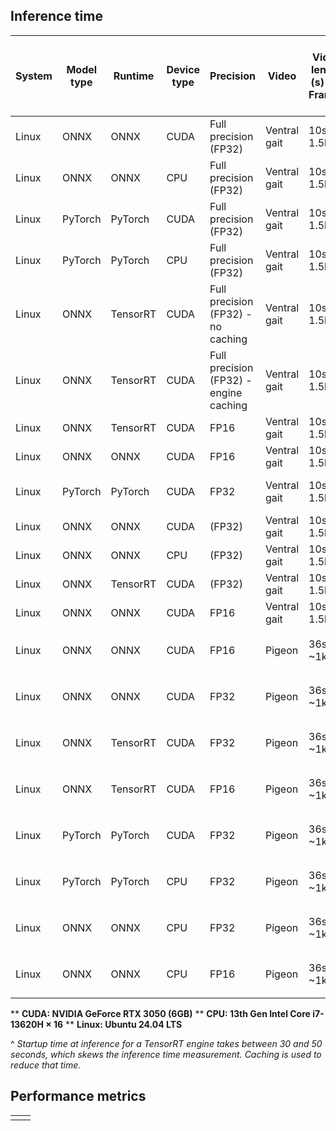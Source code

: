 ## Inference time

| System | Model type | Runtime  | Device type | Precision                              | Video        | Video length (s) - # Frames | FPS | Frame size | Display settings | Pose model backbone                | Avg Inference time ± Std <br>*(including 1st inference)* | Avg Inference time ± Std | Average FPS ± Std | Model size |
| ------ | ---------- | -------- | ----------- | -------------------------------------- | ------------ | --------------------------- | --- | ---------- | ---------------- | ---------------------------------- | -------------------------------------------------------- | ------------------------ | ----------------- | ---------- |
| Linux  | ONNX       | ONNX     | CUDA        | Full precision (FP32)                  | Ventral gait | 10s - 1.5k                  | 150 | (658,302)  | None             | `ResNet50` (bu)                    | 29.02ms ± 47.59ms                                        | 27.8ms ± 2.32ms          | 36 ± 3            | 92.12 MB   |
| Linux  | ONNX       | ONNX     | CPU         | Full precision (FP32)                  | Ventral gait | 10s - 1.5k                  | 150 | (658,302)  | None             | `ResNet50` (bu)                    | 146.12ms ± 13.26ms                                       | 146.11 ± 13.25           | 7 ± 1             | 92.12 MB   |
| Linux  | PyTorch    | PyTorch  | CUDA        | Full precision (FP32)                  | Ventral gait | 10s - 1.5k                  | 150 | (658,302)  | None             | `ResNet50` (bu)                    | 6.04ms ± 7.37ms                                          | 5.97ms ± 6.8ms           | 271 ± 112         | 96.5 MB    |
| Linux  | PyTorch    | PyTorch  | CPU         | Full precision (FP32)                  | Ventral gait | 10s - 1.5k                  | 150 | (658,302)  | None             | `ResNet50` (bu)                    | 365.26ms ± 13.88ms                                       | 365.17ms ± 13.44ms       | 3 ± 0             | 96.5 MB    |
| Linux  | ONNX       | TensorRT | CUDA        | Full precision (FP32) - no caching     | Ventral gait | 10s - 1.5k                  | 150 | (658,302)  | None             | `ResNet50` (bu)                    | 55.32ms ± 1254.16ms                                      | 22.93ms ± 0.88           | 44 ± 2            | 92.12 MB   |
| Linux  | ONNX       | TensorRT | CUDA        | Full precision (FP32) - engine caching | Ventral gait | 10s - 1.5k                  | 150 | (658,302)  | None             | `ResNet50` (bu)                    | 20.8ms ± 3.4ms                                           | 20.72ms ± 1.25ms         | 48 ± 3            | 92.12 MB   |
| Linux  | ONNX       | TensorRT | CUDA        | FP16                                   | Ventral gait | 10s - 1.5k                  | 150 | (658,302)  | None             | `ResNet50` (bu)                    | 34.37ms ± 858.96ms                                       | 12.19ms ± 0.87           | 82 ± 6            | 46.16 MB   |
| Linux  | ONNX       | ONNX     | CUDA        | FP16                                   | Ventral gait | 10s - 1.5k                  | 150 | (658,302)  | None             | `ResNet50` (bu)                    | 21.74ms ± 43.24ms                                        | 20.62ms ± 2.5ms          | 49 ± 5            | 46.16 MB   |
| Linux  | PyTorch    | PyTorch  | CUDA        | FP32                                   | Ventral gait | 10s - 1.5k                  | 150 | (164,75)   | Resize=0.25      | `ResNet50` (bu)                    | 22.27ms ± 12.5ms                                         | 22.16ms ± 11.65ms        | 70 ± 68           | 96.5 MB    |
| Linux  | ONNX       | ONNX     | CUDA        | (FP32)                                 | Ventral gait | 10s - 1.5k                  | 150 | (164,75)   | Resize=0.25      | `ResNet50` (bu)                    | 6.18ms ± 37.03ms                                         | 5.22ms ± 0.86ms          | 195 ± 25          |            |
| Linux  | ONNX       | ONNX     | CPU         | (FP32)                                 | Ventral gait | 10s - 1.5k                  | 150 | (164,75)   | Resize=0.25      | `ResNet50` (bu)                    | 13.17ms ± 1.25ms                                         | 13.17ms ± 1.23ms         | 76 ± 4            |            |
| Linux  | ONNX       | TensorRT | CUDA        | (FP32)                                 | Ventral gait | 10s - 1.5k                  | 150 | (164,75)   | Resize=0.25      | `ResNet50` (bu)                    | 15.12ms ± 458.27ms                                       | 3.28ms ± 0.24ms          | 306 ± 23          |            |
| Linux  | ONNX       | ONNX     | CUDA        | FP16                                   | Ventral gait | 10s - 1.5k                  | 150 | (164,75)   | Resize=0.25      | `ResNet50` (bu)                    | 5.83ms ± 33.27ms                                         | 4.97ms ± 1.5ms           | 214 ± 45          |            |
| Linux  | ONNX       | ONNX     | CUDA        | FP16                                   | Pigeon       | 36s - ~1k                   | 30  | (480, 270) | Resize=0.25      | `ResNet50 + SSDLite detector` (td) | 17.08 ms ± 139.91ms                                      | 12.82 ms ± 1.52          | 79 ± 8            | 45.50 MB   |
| Linux  | ONNX       | ONNX     | CUDA        | FP32                                   | Pigeon       | 36s - ~1k                   | 30  | (480, 270) | Resize=0.25      | `ResNet50 + SSDLite detector` (td) | 25.06 ms ± 129.74ms                                      | 21.1 ms ± 0.82ms         | 47 ± 2            | 90.79 MB   |
| Linux  | ONNX       | TensorRT | CUDA        | FP32                                   | Pigeon       | 36s - ~1k                   | 30  | (480, 270) | Resize=0.25      | `ResNet50 + SSDLite detector` (td) | 6.18 ms ± 1376.44 ms                                     | 14.22 ms ± 0.48ms        | 70 ± 3            |            |
| Linux  | ONNX       | TensorRT | CUDA        | FP16                                   | Pigeon       | 36s - ~1k                   | 30  | (480, 270) | Resize=0.25      | `ResNet50 + SSDLite detector` (td) | 49.81 ms ± 1361.7ms                                      | 8.3 ms ± 0.75ms          | 121 ± 11          |            |
| Linux  | PyTorch    | PyTorch  | CUDA        | FP32                                   | Pigeon       | 36s - ~1k                   | 30  | (480, 270) | Resize=0.25      | `ResNet50 + SSDLite detector` (td) | 7.7 ms ± 5.38 ms                                         | 7.78 ms ± 6.0 ms         | 185 ± 96          |            |
| Linux  | PyTorch    | PyTorch  | CPU         | FP32                                   | Pigeon       | 36s - ~1k                   | 30  | (480, 270) | Resize=0.25      | `ResNet50 + SSDLite detector` (td) | 167.33 ms ± 21.0 ms                                      | 167.32 ms ± 21.01 ms     | 6 ± 1             |            |
| Linux  | ONNX       | ONNX     | CPU         | FP32                                   | Pigeon       | 36s - ~1k                   | 30  | (480, 270) | Resize=0.25      | `ResNet50 + SSDLite detector` (td) | 85.64 ms ± 8.23 ms                                       | 85.65 ms ± 8.23          | 12 ± 1            |            |
| Linux  | ONNX       | ONNX     | CPU         | FP16                                   | Pigeon       | 36s - ~1k                   | 30  | (480, 270) | Resize=0.25      | `ResNet50 + SSDLite detector` (td) | 161.32 ms ± 18.29ms                                      | 161.3 ms ± 18.29ms       | 6 ± 1             |            |

** **CUDA: NVIDIA GeForce RTX 3050 (6GB)**
** **CPU: 13th Gen Intel Core i7-13620H × 16** 
** **Linux: Ubuntu 24.04 LTS**

^ *Startup time at inference for a TensorRT engine takes between 30 and 50 seconds, which skews the inference time measurement. Caching is used to reduce that time.*

## Performance metrics

|     |     |
| --- | --- |
|     |     |
